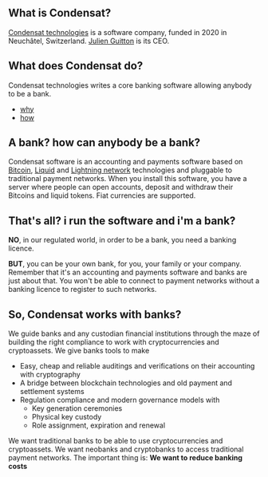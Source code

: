 ## What is Condensat?

[Condensat technologies](https://hrc.ne.ch/hrcintapp/companyReport.action?rcentId=3372420500000064531025) is a software company, funded in 2020 in Neuchâtel, Switzerland.
[Julien Guitton](https://linkedin.com/in/julien-guitton-a07ab617) is its CEO.

## What does Condensat do?

Condensat technologies writes a core banking software allowing anybody to be a bank.
* [why](why?)
* [how](how?)

## A bank? how can anybody be a bank?

Condensat software is an accounting and payments software based on [Bitcoin](https://github.com/bitcoin), [Liquid](https://liquid.net) and [Lightning network](https://lightning.network) technologies and pluggable to traditional payment networks.
When you install this software, you have a server where people can open accounts, deposit and withdraw their Bitcoins and liquid tokens. Fiat currencies are supported.

## That's all? i run the software and i'm a bank?

**NO**, in our regulated world, in order to be a bank, you need a banking licence.

**BUT**, you can be your own bank, for you, your family or your company.
Remember that it's an accounting and payments software and banks are just about that.
You won't be able to connect to payment networks without a banking licence to register to such networks.

## So, Condensat works with banks?

We guide banks and any custodian financial institutions through the maze of building the right compliance to work with cryptocurrencies and cryptoassets.
We give banks tools to make
* Easy, cheap and reliable auditings and verifications on their accounting with cryptography
* A bridge between blockchain technologies and old payment and settlement systems
* Regulation compliance and modern governance models with
  * Key generation ceremonies
  * Physical key custody
  * Role assignment, expiration and renewal 
  
We want traditional banks to be able to use cryptocurrencies and cryptoassets. We want neobanks and cryptobanks to access traditional payment networks. The important thing is: **We want to reduce banking costs**
